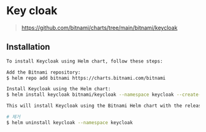 # Key cloak

> https://github.com/bitnami/charts/tree/main/bitnami/keycloak

## Installation

```sh
To install Keycloak using Helm chart, follow these steps:

Add the Bitnami repository:
$ helm repo add bitnami https://charts.bitnami.com/bitnami

Install Keycloak using the Helm chart:
$ helm install keycloak bitnami/keycloak --namespace keycloak --create-namespace -f values.yaml

This will install Keycloak using the Bitnami Helm chart with the release name "my-keycloak". You can customize the installation by providing additional configuration values

# 제거
$ helm uninstall keycloak --namespace keycloak

```
